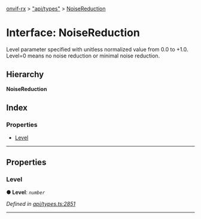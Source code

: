 [onvif-rx](../README.md) > ["api/types"](../modules/_api_types_.md) > [NoiseReduction](../interfaces/_api_types_.noisereduction.md)

# Interface: NoiseReduction

Level parameter specified with unitless normalized value from 0.0 to +1.0. Level=0 means no noise reduction or minimal noise reduction.

## Hierarchy

**NoiseReduction**

## Index

### Properties

* [Level](_api_types_.noisereduction.md#level)

---

## Properties

<a id="level"></a>

###  Level

**● Level**: *`number`*

*Defined in [api/types.ts:2851](https://github.com/patrickmichalina/onvif-rx/blob/d62cee9/src/api/types.ts#L2851)*

___

